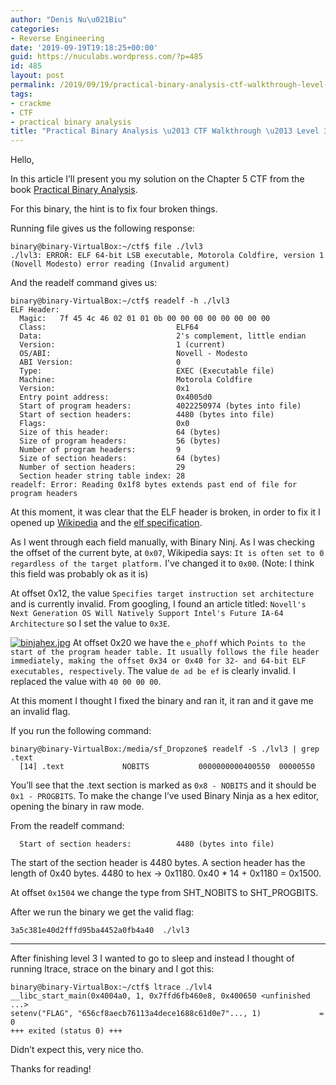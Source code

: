 ```yaml
---
author: "Denis Nu\u021Biu"
categories:
- Reverse Engineering
date: '2019-09-19T19:18:25+00:00'
guid: https://nuculabs.wordpress.com/?p=485
id: 485
layout: post
permalink: /2019/09/19/practical-binary-analysis-ctf-walkthrough-level-3-4/
tags:
- crackme
- CTF
- practical binary analysis
title: "Practical Binary Analysis \u2013 CTF Walkthrough \u2013 Level 3, 4"
---
```

Hello,


In this article I’ll present you my solution on the Chapter 5 CTF from the book [Practical Binary Analysis](https://nostarch.com/binary).


For this binary, the hint is to fix four broken things.


Running file gives us the following response:


```
binary@binary-VirtualBox:~/ctf$ file ./lvl3 
./lvl3: ERROR: ELF 64-bit LSB executable, Motorola Coldfire, version 1 (Novell Modesto) error reading (Invalid argument)
```


And the readelf command gives us:


```
binary@binary-VirtualBox:~/ctf$ readelf -h ./lvl3 
ELF Header:
  Magic:   7f 45 4c 46 02 01 01 0b 00 00 00 00 00 00 00 00 
  Class:                             ELF64
  Data:                              2's complement, little endian
  Version:                           1 (current)
  OS/ABI:                            Novell - Modesto
  ABI Version:                       0
  Type:                              EXEC (Executable file)
  Machine:                           Motorola Coldfire
  Version:                           0x1
  Entry point address:               0x4005d0
  Start of program headers:          4022250974 (bytes into file)
  Start of section headers:          4480 (bytes into file)
  Flags:                             0x0
  Size of this header:               64 (bytes)
  Size of program headers:           56 (bytes)
  Number of program headers:         9
  Size of section headers:           64 (bytes)
  Number of section headers:         29
  Section header string table index: 28
readelf: Error: Reading 0x1f8 bytes extends past end of file for program headers
```


At this moment, it was clear that the ELF header is broken, in order to fix it I opened up [Wikipedia](https://en.wikipedia.org/wiki/Executable_and_Linkable_Format) and the [elf specification](https://refspecs.linuxfoundation.org/elf/elf.pdf).


As I went through each field manually, with Binary Ninj. As I was checking the offset of the current byte, at `0x07`, Wikipedia says: `It is often set to 0 regardless of the target platform.` I’ve changed it to `0x00`. (Note: I think this field was probably ok as it is)


At offset 0x12, the value `Specifies target instruction set architecture` and is currently invalid. From googling, I found an article titled: `Novell's Next Generation OS Will Natively Support Intel's Future IA-64 Architecture` so I set the value to `0x3E`.


[![binjahex.jpg](https://res.cloudinary.com/practicaldev/image/fetch/s--XWtd-ONO--/c_limit%2Cf_auto%2Cfl_progressive%2Cq_auto%2Cw_880/https://thepracticaldev.s3.amazonaws.com/i/xon0rw627fjqj7blirdt.png)](https://res.cloudinary.com/practicaldev/image/fetch/s--XWtd-ONO--/c_limit%2Cf_auto%2Cfl_progressive%2Cq_auto%2Cw_880/https://thepracticaldev.s3.amazonaws.com/i/xon0rw627fjqj7blirdt.png)
At offset 0x20 we have the `e_phoff` which `Points to the start of the program header table. It usually follows the file header immediately, making the offset 0x34 or 0x40 for 32- and 64-bit ELF executables, respectively`. The value `de ad be ef` is clearly invalid. I replaced the value with `40 00 00 00`.


At this moment I thought I fixed the binary and ran it, it ran and it gave me an invalid flag.


If you run the following command:


```
binary@binary-VirtualBox:/media/sf_Dropzone$ readelf -S ./lvl3 | grep .text
  [14] .text             NOBITS           0000000000400550  00000550
```


You’ll see that the .text section is marked as `0x8 - NOBITS` and it should be `0x1 - PROGBITS`. To make the change I’ve used Binary Ninja as a hex editor, opening the binary in raw mode.


From the readelf command:


```
  Start of section headers:          4480 (bytes into file)
```


The start of the section header is 4480 bytes. A section header has the length of 0x40 bytes. 4480 to hex -> 0x1180. 0x40 \* 14 + 0x1180 = 0x1500.


At offset `0x1504` we change the type from SHT\_NOBITS to SHT\_PROGBITS.


After we run the binary we get the valid flag:


```
3a5c381e40d2fffd95ba4452a0fb4a40  ./lvl3
```


- - - - - -


After finishing level 3 I wanted to go to sleep and instead I thought of running ltrace, strace on the binary and I got this:


```
binary@binary-VirtualBox:~/ctf$ ltrace ./lvl4
__libc_start_main(0x4004a0, 1, 0x7ffd6fb460e8, 0x400650 <unfinished ...>
setenv("FLAG", "656cf8aecb76113a4dece1688c61d0e7"..., 1)             = 0
+++ exited (status 0) +++
```


Didn’t expect this, very nice tho.


Thanks for reading!